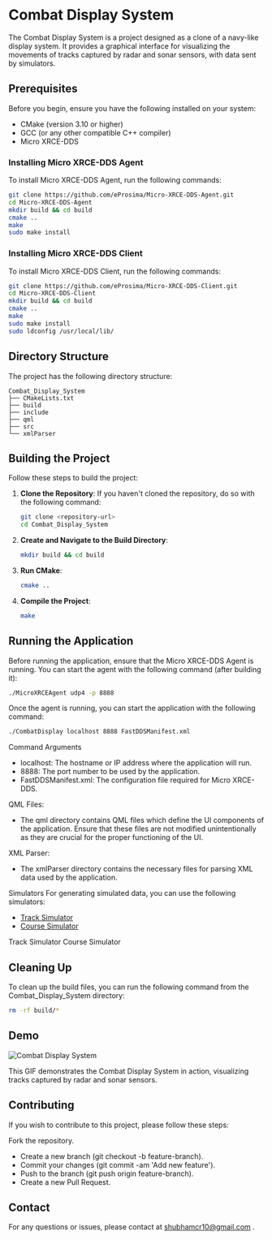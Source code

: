# Combat Display System

The Combat Display System is a project designed as a clone of a navy-like display system. It provides a graphical interface for visualizing the movements of tracks captured by radar and sonar sensors, with data sent by simulators.

## Prerequisites

Before you begin, ensure you have the following installed on your system:

- CMake (version 3.10 or higher)
- GCC (or any other compatible C++ compiler)
- Micro XRCE-DDS

### Installing Micro XRCE-DDS Agent

To install Micro XRCE-DDS Agent, run the following commands:

```bash
git clone https://github.com/eProsima/Micro-XRCE-DDS-Agent.git
cd Micro-XRCE-DDS-Agent
mkdir build && cd build
cmake ..
make
sudo make install
```

### Installing Micro XRCE-DDS Client

To install Micro XRCE-DDS Client, run the following commands:

```bash
git clone https://github.com/eProsima/Micro-XRCE-DDS-Client.git
cd Micro-XRCE-DDS-Client
mkdir build && cd build
cmake ..
make
sudo make install
sudo ldconfig /usr/local/lib/
```

## Directory Structure

The project has the following directory structure:
```
Combat_Display_System
├── CMakeLists.txt
├── build
├── include
├── qml
├── src
└── xmlParser
```

## Building the Project

Follow these steps to build the project:

1. **Clone the Repository**: If you haven't cloned the repository, do so with the following command:
    ```bash
    git clone <repository-url>
    cd Combat_Display_System
    ```

2. **Create and Navigate to the Build Directory**:
    ```bash
    mkdir build && cd build
    ```

3. **Run CMake**:
    ```bash
    cmake ..
    ```

4. **Compile the Project**:
    ```bash
    make
    ```

## Running the Application

Before running the application, ensure that the Micro XRCE-DDS Agent is running. You can start the agent with the following command (after building it):

```bash
./MicroXRCEAgent udp4 -p 8888
```

Once the agent is running, you can start the application with the following command:

```bash
./CombatDisplay localhost 8888 FastDDSManifest.xml
```

Command Arguments

- localhost: The hostname or IP address where the application will run.
- 8888: The port number to be used by the application.
- FastDDSManifest.xml: The configuration file required for Micro XRCE-DDS.

QML Files:
- The qml directory contains QML files which define the UI components of the application. Ensure that these files are not modified unintentionally as they are crucial for the proper functioning of the UI.

XML Parser:
- The xmlParser directory contains the necessary files for parsing XML data used by the application.

Simulators
For generating simulated data, you can use the following simulators:
- [Track Simulator](https://github.com/shubhamcr10/Track-Simulator)
- [Course Simulator](https://github.com/shubhamcr10/Course-Simulator)

Track Simulator
Course Simulator

## Cleaning Up
To clean up the build files, you can run the following command from the Combat_Display_System directory:
```bash
rm -rf build/*
```

## Demo
![Combat Display System](https://github.com/user-attachments/assets/de0b1ca4-9694-45b5-bf45-d68e68e4666f)

This GIF demonstrates the Combat Display System in action, visualizing tracks captured by radar and sonar sensors.

## Contributing
If you wish to contribute to this project, please follow these steps:

Fork the repository.
- Create a new branch (git checkout -b feature-branch).
- Commit your changes (git commit -am 'Add new feature').
- Push to the branch (git push origin feature-branch).
- Create a new Pull Request.

## Contact
For any questions or issues, please contact at shubhamcr10@gmail.com .
